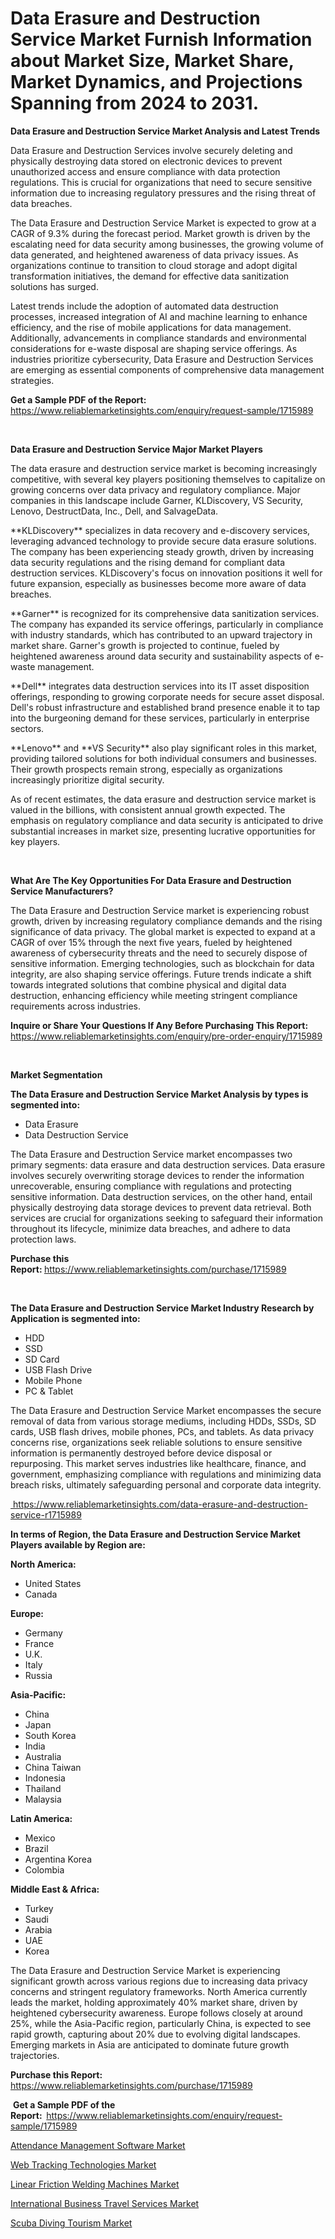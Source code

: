 <p><h1>Data Erasure and Destruction Service Market Furnish Information about Market Size, Market Share, Market Dynamics, and Projections Spanning from 2024 to 2031.</h1></p><p><strong>Data Erasure and Destruction Service Market Analysis and Latest Trends</strong></p>
<p><p>Data Erasure and Destruction Services involve securely deleting and physically destroying data stored on electronic devices to prevent unauthorized access and ensure compliance with data protection regulations. This is crucial for organizations that need to secure sensitive information due to increasing regulatory pressures and the rising threat of data breaches.</p><p>The Data Erasure and Destruction Service Market is expected to grow at a CAGR of 9.3% during the forecast period. Market growth is driven by the escalating need for data security among businesses, the growing volume of data generated, and heightened awareness of data privacy issues. As organizations continue to transition to cloud storage and adopt digital transformation initiatives, the demand for effective data sanitization solutions has surged. </p><p>Latest trends include the adoption of automated data destruction processes, increased integration of AI and machine learning to enhance efficiency, and the rise of mobile applications for data management. Additionally, advancements in compliance standards and environmental considerations for e-waste disposal are shaping service offerings. As industries prioritize cybersecurity, Data Erasure and Destruction Services are emerging as essential components of comprehensive data management strategies.</p></p>
<p><strong>Get a Sample PDF of the Report:&nbsp;</strong> <a href="https://www.reliablemarketinsights.com/enquiry/request-sample/1715989?utm_campaign=1589&utm_medium=2&utm_source=Github&utm_content=ia&utm_term=23102024&utm_id=data-erasure-and-destruction-service">https://www.reliablemarketinsights.com/enquiry/request-sample/1715989</a></p>
<p>&nbsp;</p>
<p><strong>Data Erasure and Destruction Service Major Market Players</strong></p>
<p><p>The data erasure and destruction service market is becoming increasingly competitive, with several key players positioning themselves to capitalize on growing concerns over data privacy and regulatory compliance. Major companies in this landscape include Garner, KLDiscovery, VS Security, Lenovo, DestructData, Inc., Dell, and SalvageData.</p><p>**KLDiscovery** specializes in data recovery and e-discovery services, leveraging advanced technology to provide secure data erasure solutions. The company has been experiencing steady growth, driven by increasing data security regulations and the rising demand for compliant data destruction services. KLDiscovery's focus on innovation positions it well for future expansion, especially as businesses become more aware of data breaches.</p><p>**Garner** is recognized for its comprehensive data sanitization services. The company has expanded its service offerings, particularly in compliance with industry standards, which has contributed to an upward trajectory in market share. Garner's growth is projected to continue, fueled by heightened awareness around data security and sustainability aspects of e-waste management.</p><p>**Dell** integrates data destruction services into its IT asset disposition offerings, responding to growing corporate needs for secure asset disposal. Dell's robust infrastructure and established brand presence enable it to tap into the burgeoning demand for these services, particularly in enterprise sectors.</p><p>**Lenovo** and **VS Security** also play significant roles in this market, providing tailored solutions for both individual consumers and businesses. Their growth prospects remain strong, especially as organizations increasingly prioritize digital security.</p><p>As of recent estimates, the data erasure and destruction service market is valued in the billions, with consistent annual growth expected. The emphasis on regulatory compliance and data security is anticipated to drive substantial increases in market size, presenting lucrative opportunities for key players.</p></p>
<p>&nbsp;</p>
<p><strong>What Are The Key Opportunities For Data Erasure and Destruction Service Manufacturers?</strong></p>
<p><p>The Data Erasure and Destruction Service market is experiencing robust growth, driven by increasing regulatory compliance demands and the rising significance of data privacy. The global market is expected to expand at a CAGR of over 15% through the next five years, fueled by heightened awareness of cybersecurity threats and the need to securely dispose of sensitive information. Emerging technologies, such as blockchain for data integrity, are also shaping service offerings. Future trends indicate a shift towards integrated solutions that combine physical and digital data destruction, enhancing efficiency while meeting stringent compliance requirements across industries.</p></p>
<p><strong>Inquire or Share Your Questions If Any Before Purchasing This Report:</strong> <a href="https://www.reliablemarketinsights.com/enquiry/pre-order-enquiry/1715989?utm_campaign=1589&utm_medium=2&utm_source=Github&utm_content=ia&utm_term=23102024&utm_id=data-erasure-and-destruction-service">https://www.reliablemarketinsights.com/enquiry/pre-order-enquiry/1715989</a></p>
<p>&nbsp;</p>
<p><strong>Market Segmentation</strong></p>
<p><strong>The Data Erasure and Destruction Service Market Analysis by types is segmented into:</strong></p>
<p><ul><li>Data Erasure</li><li>Data Destruction Service</li></ul></p>
<p><p>The Data Erasure and Destruction Service market encompasses two primary segments: data erasure and data destruction services. Data erasure involves securely overwriting storage devices to render the information unrecoverable, ensuring compliance with regulations and protecting sensitive information. Data destruction services, on the other hand, entail physically destroying data storage devices to prevent data retrieval. Both services are crucial for organizations seeking to safeguard their information throughout its lifecycle, minimize data breaches, and adhere to data protection laws.</p></p>
<p><strong>Purchase this Report:&nbsp;</strong><a href="https://www.reliablemarketinsights.com/purchase/1715989?utm_campaign=1589&utm_medium=2&utm_source=Github&utm_content=ia&utm_term=23102024&utm_id=data-erasure-and-destruction-service">https://www.reliablemarketinsights.com/purchase/1715989</a></p>
<p>&nbsp;</p>
<p><strong>The Data Erasure and Destruction Service Market Industry Research by Application is segmented into:</strong></p>
<p><ul><li>HDD</li><li>SSD</li><li>SD Card</li><li>USB Flash Drive</li><li>Mobile Phone</li><li>PC & Tablet</li></ul></p>
<p><p>The Data Erasure and Destruction Service Market encompasses the secure removal of data from various storage mediums, including HDDs, SSDs, SD cards, USB flash drives, mobile phones, PCs, and tablets. As data privacy concerns rise, organizations seek reliable solutions to ensure sensitive information is permanently destroyed before device disposal or repurposing. This market serves industries like healthcare, finance, and government, emphasizing compliance with regulations and minimizing data breach risks, ultimately safeguarding personal and corporate data integrity.</p></p>
<p><a href="https://www.reliablemarketinsights.com/data-erasure-and-destruction-service-r1715989?utm_campaign=1589&utm_medium=2&utm_source=Github&utm_content=ia&utm_term=23102024&utm_id=data-erasure-and-destruction-service">&nbsp;https://www.reliablemarketinsights.com/data-erasure-and-destruction-service-r1715989</a></p>
<p><strong>In terms of Region, the Data Erasure and Destruction Service Market Players available by Region are:</strong></p>
<p>
    <p> <strong> North America: </strong>
        <ul>
            <li>United States</li>
            <li>Canada</li>
        </ul>
        </p> 
    <p> <strong> Europe: </strong>
        <ul>
            <li>Germany</li>
            <li>France</li>
            <li>U.K.</li>
            <li>Italy</li>
            <li>Russia</li>
        </ul>
        </p> 
    <p> <strong> Asia-Pacific: </strong>
        <ul>
            <li>China</li>
            <li>Japan</li>
            <li>South Korea</li>
            <li>India</li>
            <li>Australia</li>
            <li>China Taiwan</li>
            <li>Indonesia</li>
            <li>Thailand</li>
            <li>Malaysia</li>
        </ul>
        </p> 
    <p> <strong> Latin America: </strong>
        <ul>
            <li>Mexico</li>
            <li>Brazil</li>
            <li>Argentina Korea</li>
            <li>Colombia</li>
        </ul>
        </p> 
    <p> <strong> Middle East & Africa: </strong>
        <ul>
            <li>Turkey</li>
            <li>Saudi</li>
            <li>Arabia</li>
            <li>UAE</li>
            <li>Korea</li>
        </ul>
    </p>
    </p>
<p><p>The Data Erasure and Destruction Service Market is experiencing significant growth across various regions due to increasing data privacy concerns and stringent regulatory frameworks. North America currently leads the market, holding approximately 40% market share, driven by heightened cybersecurity awareness. Europe follows closely at around 25%, while the Asia-Pacific region, particularly China, is expected to see rapid growth, capturing about 20% due to evolving digital landscapes. Emerging markets in Asia are anticipated to dominate future growth trajectories.</p></p>
<p><strong>Purchase this Report: </strong><a href="https://www.reliablemarketinsights.com/purchase/1715989?utm_campaign=1589&utm_medium=2&utm_source=Github&utm_content=ia&utm_term=23102024&utm_id=data-erasure-and-destruction-service">https://www.reliablemarketinsights.com/purchase/1715989</a></p>
<p>&nbsp;<strong>Get a Sample PDF of the Report:&nbsp;&nbsp;</strong><a href="https://www.reliablemarketinsights.com/enquiry/request-sample/1715989?utm_campaign=1589&utm_medium=2&utm_source=Github&utm_content=ia&utm_term=23102024&utm_id=data-erasure-and-destruction-service">https://www.reliablemarketinsights.com/enquiry/request-sample/1715989</a></p>
<p><strong></strong></p>
<p><p><a href="https://www.linkedin.com/pulse/emerging-technologies-reshaping-attendance-management-software-kza5f?utm_campaign=1589&utm_medium=2&utm_source=Github&utm_content=ia&utm_term=23102024&utm_id=data-erasure-and-destruction-service">Attendance Management Software Market</a></p><p><a href="https://www.linkedin.com/pulse/global-web-tracking-technologies-market-trends-innovations-x2jtf?utm_campaign=1589&utm_medium=2&utm_source=Github&utm_content=ia&utm_term=23102024&utm_id=data-erasure-and-destruction-service">Web Tracking Technologies Market</a></p><p><a href="https://www.linkedin.com/pulse/linear-friction-welding-machines-market-pulse-79-expansion-lbjpe?utm_campaign=1589&utm_medium=2&utm_source=Github&utm_content=ia&utm_term=23102024&utm_id=data-erasure-and-destruction-service">Linear Friction Welding Machines Market</a></p><p><a href="https://www.linkedin.com/pulse/global-international-business-travel-services-market-sector2024-l9udf?utm_campaign=1589&utm_medium=2&utm_source=Github&utm_content=ia&utm_term=23102024&utm_id=data-erasure-and-destruction-service">International Business Travel Services Market</a></p><p><a href="https://www.linkedin.com/pulse/exploring-scuba-diving-tourism-market-dynamics-revenue-i3vyf?utm_campaign=1589&utm_medium=2&utm_source=Github&utm_content=ia&utm_term=23102024&utm_id=data-erasure-and-destruction-service">Scuba Diving Tourism Market</a></p></p>